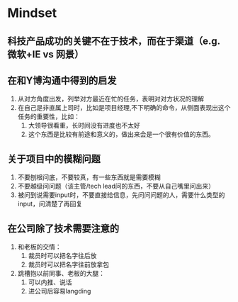 # Mindset

## 科技产品成功的关键不在于技术，而在于渠道（e.g. 微软+IE vs 网景）

## 在和Y博沟通中得到的启发

1. 从对方角度出发，列举对方最近在忙的任务，表明对对方状况的理解
2. 在自己是非直属上司时，比如是项目经理,不下明确的命令，从侧面表现出这个任务的重要性，比如：
   1. 大领导很看重，长时间没有进度也不太好
   2. 这个东西是比较有前途和意义的，做出来会是一个很有价值的东西。

## 关于项目中的模糊问题

1. 不要刨根问底，不要较真，有一些东西就是需要模糊
2. 不要越级问问题（该主管/tech lead问的东西，不要从自己嘴里问出来）
3. 被问到说需要input时，不要直接给信息，先问问问题的人，需要什么类型的input，问清楚了再回复

## 在公司除了技术需要注意的

1. 和老板的交情：
   1. 裁员时可以把名字往后放
   2. 裁员时可以把名字往前放拿包
2. 跳槽抱以前同事、老板的大腿：
   1. 可以内推、说话
   2. 进公司后容易langding

